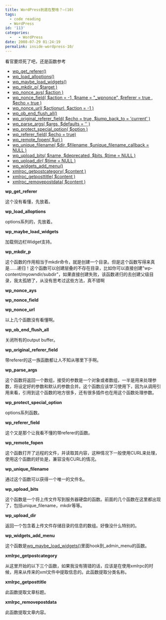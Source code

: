 ```yaml
---
title: WordPress到底在整啥？—(10)
tags:
  - code reading
  - WordPress
id: '113'
categories:
  -   - WordPress
date: 2008-07-29 01:24:19
permalink: inside-wordpress-10/
---
```


看官要烦死了吧，还是函数参考
<!-- more -->
*   [wp_get_referer()](#wp_get_referer)
*   [wp_load_alloptions()](#wp_load_alloptions)
*   [wp_maybe_load_widgets()](#wp_maybe_load_widgets)
*   [wp_mkdir_p( $target )](#wp_mkdir_p)
*   [wp_nonce_ays( $action )](#wp_nonce_ays)
*   [wp_nonce_field( $action = -1, $name = "_wpnonce", $referer = true , $echo = true )](#wp_nonce_field)
*   [wp_nonce_url( $actionurl, $action = -1 )](#wp_nonce_url)
*   [wp_ob_end_flush_all()](#wp_ob_end_flush_all)
*   [wp_original_referer_field( $echo = true, $jump_back_to = 'current' )](#wp_original_referer_field)
*   [wp_parse_args( $args, $defaults = '' )](#wp_parse_args)
*   [wp_protect_special_option( $option )](#wp_protect_special_option)
*   [wp_referer_field( $echo = true)](#wp_referer_field)
*   [wp_remote_fopen( $uri )](#wp_remote_fopen)
*   [wp_unique_filename( $dir, $filename, $unique_filename_callback = NULL )](#wp_unique_filename)
*   [wp_upload_bits( $name, $deprecated, $bits, $time = NULL )](#wp_upload_bits)
*   [wp_upload_dir( $time = NULL )](#wp_upload_dir)
*   [wp_widgets_add_menu()](#wp_widgets_add_menu)
*   [xmlrpc_getpostcategory( $content )](#xmlrpc_getpostcategory)
*   [xmlrpc_getposttitle( $content )](#xmlrpc_getposttitle)
*   [xmlrpc_removepostdata( $content )](#xmlrpc_removepostdata)

**wp_get_referer**

这个没有看懂，先放着。

**wp_load_alloptions**

options系列的，先放着。

**wp_maybe_load_widgets**

加载侧边栏Widget支持。

**wp_mkdir_p**

这个函数的作用相当于mkdir命令，就是创建一个目录。但是这个函数写得来真是……递归！这个函数可以创建层叠的不存在目录，比如你可以直接创建"wp-content/myowndir/subdir"，如果直接创建失败，该函数递归的去创建父级目录，我太孤陋了，从没有思考过这些方法，真不错啊

**wp_nonce_ays**

**wp_nonce_field**

**wp_nonce_url**

以上几个函数没有看懂啊。

**wp_ob_end_flush_all**

关闭所有的output buffer。

**wp_original_referer_field**

带referer的这一族函数都让人不知从哪里下手啊。

**wp_parse_args**

这个函数将返回一个数组，接受的参数是一个对象或者数组，一半是用来处理参数，将设定好的参数和默认的参数合并。这个函数应该学习使用下，因为从调用引用来看，引用到这个函数的地方很多，还有很多插件也在用这个函数处理参数。

**wp_protect_special_option**

options系列函数。

**wp_referer_field**

这个又是那个让我看不懂的带referer的函数。

**wp_remote_fopen**

这个函数打开了远程的文件，并读取其内容，这种情况下一般使用CURL来处理，使用这个函数的好处是，兼容没有CURL的情况。

**wp_unique_filename**

通过这个函数可以获得一个唯一的文件名。

**wp_upload_bits**

这个函数是一个将上传文件写到服务器硬盘的函数。前面的几个函数在这里都出现了，包括unique_filename，mkdir等等。

**wp_upload_dir**

返回一个包含着上传文件存储目录的信息的数组。好像没什么特别的。

**wp_widgets_add_menu**

这个函数是[wp_maybe_load_widgets()](#wp_maybe_load_widgets)里面hook到_admin_menu的函数。

**xmlrpc_getpostcategory**

从这里开始的以下三个函数，如果我没有猜错的话，应该是在使用xmlrpc的时候，用来从传来的xml文件中提取信息的。此函数提取分类名称。

**xmlrpc_getposttitle**

此函数提取文章标题。

**xmlrpc_removepostdata**

此函数提取文章内容。